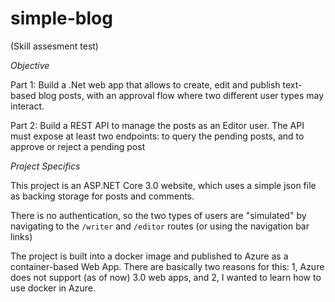 # simple-blog
(Skill assesment test)

*Objective*

Part 1: Build a .Net web app that allows to create, edit and publish text-based blog posts, with an approval flow where two different user types may interact.

Part 2: Build a REST API to manage the posts as an Editor user. The API must expose at least two endpoints: to query the pending posts, and to approve or reject a pending post

*Project Specifics*

This project is an ASP.NET Core 3.0 website, which uses a simple json file as backing storage for posts and comments.

There is no authentication, so the two types of users are "simulated" by navigating to the `/writer` and `/editor` routes (or using the navigation bar links)

The project is built into a docker image and published to Azure as a container-based Web App. There are basically two reasons for this: 1, Azure does not support (as of now) 3.0 web apps, and 2, I wanted to learn how to use docker in Azure.
